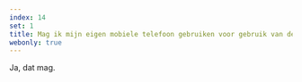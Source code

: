 ```yaml
---
index: 14
set: 1
title: Mag ik mijn eigen mobiele telefoon gebruiken voor gebruik van de CoronaCheck Scanner?
webonly: true
---
```

Ja, dat mag.
